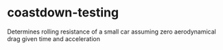 # coastdown-testing
Determines rolling resistance of a small car assuming zero aerodynamical drag given time and acceleration
